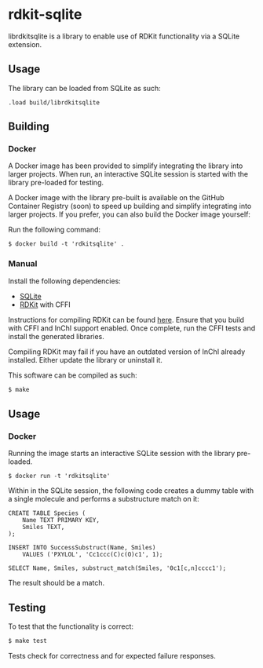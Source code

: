 # rdkit-sqlite

librdkitsqlite is a library to enable use of RDKit functionality via a SQLite extension.

## Usage

The library can be loaded from SQLite as such:

```
.load build/librdkitsqlite
```

## Building

### Docker

A Docker image has been provided to simplify integrating the library into larger projects. When run, an interactive SQLite session is started with the library pre-loaded for testing.

A Docker image with the library pre-built is available on the GitHub Container Registry (soon) to speed up building and simplify integrating into larger projects. If you prefer, you can also build the Docker image yourself:

Run the following command:

`$ docker build -t 'rdkitsqlite' .`

### Manual

Install the following dependencies:

- [SQLite](https://www.sqlite.org/)
- [RDKit](https://github.com/rdkit/rdkit) with CFFI

Instructions for compiling RDKit can be found [here](https://github.com/rdkit/rdkit/blob/master/Docs/Book/Install.md). Ensure that you build with CFFI and InChI support enabled. Once complete, run the CFFI tests and install the generated libraries.

Compiling RDKit may fail if you have an outdated version of InChI already installed. Either update the library or uninstall it.

This software can be compiled as such:

```bash
$ make
```

## Usage

### Docker

Running the image starts an interactive SQLite session with the library pre-loaded.

`$ docker run -t 'rdkitsqlite'`

Within in the SQLite session, the following code creates a dummy table with a single molecule and performs a substructure match on it:

```
CREATE TABLE Species (
    Name TEXT PRIMARY KEY,
    Smiles TEXT,
);

INSERT INTO SuccessSubstruct(Name, Smiles)
    VALUES ('PXYLOL', 'Cc1ccc(C)c(O)c1', 1);

SELECT Name, Smiles, substruct_match(Smiles, '0c1[c,n]cccc1');
```

The result should be a match.

## Testing

To test that the functionality is correct:

```bash
$ make test
```

Tests check for correctness and for expected failure responses.
